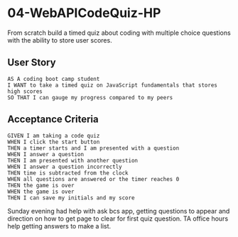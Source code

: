 # 04-WebAPICodeQuiz-HP
From scratch build a timed quiz about coding with multiple choice questions with the ability to store  user scores. 

## User Story

```
AS A coding boot camp student
I WANT to take a timed quiz on JavaScript fundamentals that stores high scores
SO THAT I can gauge my progress compared to my peers
```

## Acceptance Criteria

```
GIVEN I am taking a code quiz
WHEN I click the start button
THEN a timer starts and I am presented with a question
WHEN I answer a question
THEN I am presented with another question
WHEN I answer a question incorrectly
THEN time is subtracted from the clock
WHEN all questions are answered or the timer reaches 0
THEN the game is over
WHEN the game is over
THEN I can save my initials and my score
```

Sunday evening had help with ask bcs app, getting questions to appear and direction on how to get page to clear for first quiz question.
TA office hours help getting answers to make a list. 
